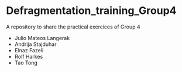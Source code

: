 # Defragmentation_training_Group4
A repository to share the practical exercices of Group 4
- Julio Mateos Langerak
- Andrija Stajduhar
- Elnaz Fazeli
- Rolf Harkes
- Tao Tong


